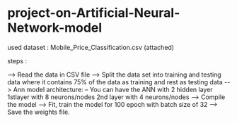 # project-on-Artificial-Neural-Network-model

used dataset : Mobile_Price_Classification.csv (attached)

steps :

  --> Read the data in CSV file
  --> Split the data set into training and testing data where it contains 75% of the data as training and rest as testing data
  --> Ann model architecture: – You can have the ANN with 2 hidden layer
          1stlayer with 8 neurons/nodes
          2nd layer with 4 neurons/nodes
  --> Compile the model 
  --> Fit, train the model for 100 epoch with batch size of 32
  --> Save the weights file.
